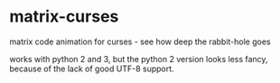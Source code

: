matrix-curses
=============

matrix code animation for curses - see how deep the rabbit-hole goes

works with python 2 and 3, but the python 2 version looks less fancy, because of the lack of good UTF-8 support.
